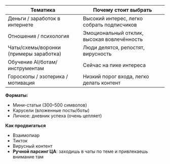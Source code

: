 | **Тематика**                           | **Почему стоит выбрать**                    |
| -------------------------------------- | ------------------------------------------- |
| Деньги / заработок в интернете         | Высокий интерес, легко собрать подписчиков  |
| Отношения / психология                 | Эмоциональный отклик, высокая вовлечённость |
| Чаты/схемы/воронки (примеры заработка) | Люди делятся, репостят, вирусность          |
| Обучение AI/ботам/инструментам         | Сейчас на пике интереса                     |
| Гороскопы / эзотерика / мотивация      | Низкий порог входа, легко делать контент    |


**Форматы:**
- Мини-статьи (300–500 символов)
- Карусели (вложенные посты/боты)
- Личное: дневник успеха (очень цепляет)

**Как продвигаться**
- Взаимопиар
- Тикток
- Вирусный контент
- **Ручной парсинг ЦА**: заходишь в чаты по теме и привлекаешь внимание там